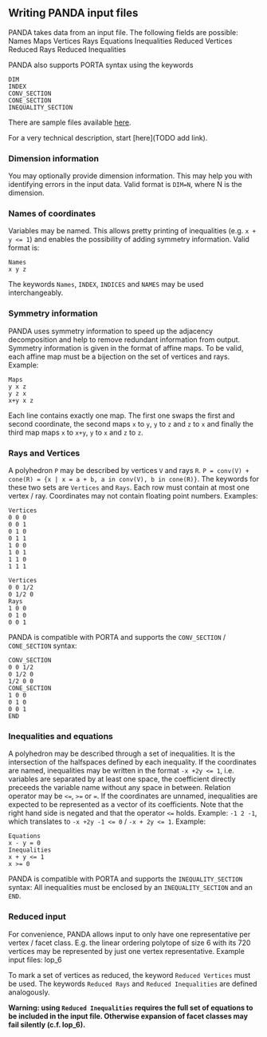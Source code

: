## Writing PANDA input files
PANDA takes data from an input file. The following fields are possible:
Names
Maps
Vertices
Rays
Equations
Inequalities
Reduced Vertices
Reduced Rays
Reduced Inequalities

PANDA also supports PORTA syntax using the keywords

```
DIM
INDEX
CONV_SECTION
CONE_SECTION
INEQUALITY_SECTION
```

There are sample files available [here](samples/).

For a very technical description, start [here](TODO add link).

### Dimension information
You may optionally provide dimension information. This may help you with identifying errors in the input data. Valid format is `DIM=N`, where N is the dimension.
### Names of coordinates
Variables may be named. This allows pretty printing of inequalities (e.g. `x + y <= 1`) and enables the possibility of adding symmetry information. Valid format is:

```
Names
x y z
```

The keywords `Names`, `INDEX`, `INDICES` and `NAMES` may be used interchangeably.
### Symmetry information
PANDA uses symmetry information to speed up the adjacency decomposition and help to remove redundant information from output. Symmetry information is given in the format of affine maps.
To be valid, each affine map must be a bijection on the set of vertices and rays. Example:

```
Maps
y x z
y z x
x+y x z
```


Each line contains exactly one map. The first one swaps the first and second coordinate, the second maps `x` to `y`, `y` to `z` and `z` to `x` and finally the third map maps `x` to `x+y`, `y` to `x` and `z` to `z`.
### Rays and Vertices
A polyhedron `P` may be described by vertices `V` and rays `R`. `P = conv(V) + cone(R) = {x | x = a + b, a in conv(V), b in cone(R)}`.
The keywords for these two sets are `Vertices` and `Rays`. Each row must contain at most one vertex / ray. Coordinates may not contain floating point numbers. Examples:

```
Vertices
0 0 0
0 0 1
0 1 0
0 1 1
1 0 0
1 0 1
1 1 0
1 1 1
```

```
Vertices
0 0 1/2
0 1/2 0
Rays
1 0 0
0 1 0
0 0 1
```

PANDA is compatible with PORTA and supports the `CONV_SECTION` / `CONE_SECTION` syntax:

```
CONV_SECTION
0 0 1/2
0 1/2 0
1/2 0 0
CONE_SECTION
1 0 0
0 1 0
0 0 1
END
```

### Inequalities and equations
A polyhedron may be described through a set of inequalities. It is the intersection of the halfspaces defined by each inequality.
If the coordinates are named, inequalities may be written in the format `-x +2y <= 1`, i.e. variables are separated by at least one space,
the coefficient directly preceeds the variable name without any space in between. Relation operator may be `<=`, `>=` or `=`.
If the coordinates are unnamed, inequalities are expected to be represented as a vector of its coefficients.
Note that the right hand side is negated and that the operator `<=` holds. Example: `-1 2 -1`, which translates to `-x +2y -1 <= 0` / `-x + 2y <= 1`.
Example:

```
Equations
x - y = 0
Inequalities
x + y <= 1
x >= 0
```

PANDA is compatible with PORTA and supports the `INEQUALITY_SECTION` syntax:
All inequalities must be enclosed by an `INEQUALITY_SECTION` and an `END`.

### Reduced input
For convenience, PANDA allows input to only have one representative per vertex / facet class.
E.g. the linear ordering polytope of size 6 with its 720 vertices may be represented by just one vertex representative.
Example input files: lop_6

To mark a set of vertices as reduced, the keyword `Reduced Vertices` must be used. The keywords `Reduced Rays` and `Reduced Inequalities` are defined analogously.

**Warning: using `Reduced Inequalities` requires the full set of equations to be included in the input file. Otherwise expansion of facet classes may fail silently (c.f. lop_6).**
